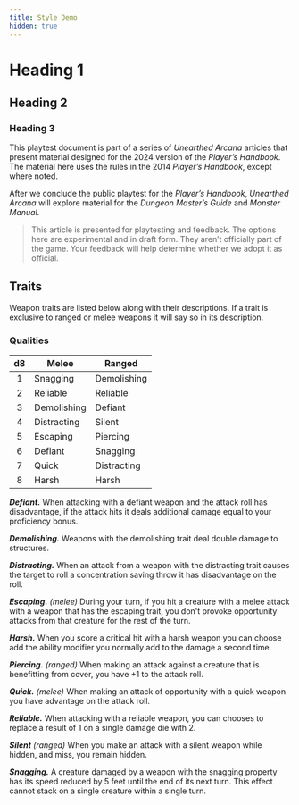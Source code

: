 ```yaml
---
title: Style Demo
hidden: true
---
```


# Heading 1

## Heading 2

### Heading 3

This playtest document is part of a series of _Unearthed Arcana_ articles that present material designed for the 2024 version of the _Player’s Handbook_. The material here uses the rules in the 2014 _Player’s Handbook_, except where noted.

After we conclude the public playtest for the _Player’s Handbook_, _Unearthed Arcana_ will explore material for the _Dungeon Master’s Guide_ and _Monster Manual_.

> This article is presented for playtesting and feedback. The options here are experimental and in draft form. They aren’t officially part of the game. Your feedback will help determine whether we adopt it as official.

## Traits

Weapon traits are listed below along with their descriptions. If a trait is exclusive to ranged or melee weapons it will say so in its description.

### Qualities

| d8  | Melee       | Ranged      |
| :-: | ----------- | ----------- |
|  1  | Snagging    | Demolishing |
|  2  | Reliable    | Reliable    |
|  3  | Demolishing | Defiant     |
|  4  | Distracting | Silent      |
|  5  | Escaping    | Piercing    |
|  6  | Defiant     | Snagging    |
|  7  | Quick       | Distracting |
|  8  | Harsh       | Harsh       |

<!-- TBLFM: @I$1=1 -->
<!-- TBLFM: @3$1..@>$1=(@-1+1) -->

**_Defiant._** When attacking with a defiant weapon and the attack roll has disadvantage, if the attack hits it deals additional damage equal to your proficiency bonus.

**_Demolishing._** Weapons with the demolishing trait deal double damage to structures.

**_Distracting._** When an attack from a weapon with the distracting trait causes the target to roll a concentration saving throw it has disadvantage on the roll.

_**Escaping.** (melee)_ During your turn, if you hit a creature with a melee attack with a weapon that has the escaping trait, you don't provoke opportunity attacks from that creature for the rest of the turn.

**_Harsh._** When you score a critical hit with a harsh weapon you can choose add the ability modifier you normally add to the damage a second time.

_**Piercing.** (ranged)_ When making an attack against a creature that is benefitting from cover, you have +1 to the attack roll.

_**Quick.** (melee)_ When making an attack of opportunity with a quick weapon you have advantage on the attack roll.

**_Reliable._** When attacking with a reliable weapon, you can chooses to replace a result of 1 on a single damage die with 2.

_**Silent** (ranged)_ When you make an attack with a silent weapon while hidden, and miss, you remain hidden.

**_Snagging._** A creature damaged by a weapon with the snagging property has its speed reduced by 5 feet until the end of its next turn. This effect cannot stack on a single creature within a single turn.

